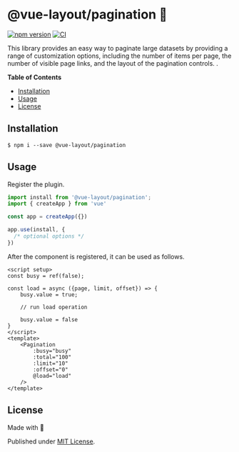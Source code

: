 # @vue-layout/pagination 📖

[![npm version](https://badge.fury.io/js/@vue-layout%2Fpagination.svg)](https://badge.fury.io/js/@vue-layout%2Fpagination)
[![CI](https://github.com/Tada5hi/vue-layout/actions/workflows/main.yml/badge.svg)](https://github.com/Tada5hi/vue-layout/actions/workflows/main.yml)

This library provides an easy way to paginate large datasets by providing a range
of customization options, including the number of items per page,
the number of visible page links,
and the layout of the pagination controls. .

**Table of Contents**

- [Installation](#installation)
- [Usage](#usage)
- [License](#license)

## Installation

```
$ npm i --save @vue-layout/pagination
```

## Usage

Register the plugin.

```typescript
import install from '@vue-layout/pagination';
import { createApp } from 'vue'

const app = createApp({})

app.use(install, {
  /* optional options */
})
```

After the component is registered, it can be used as follows.

```vue
<script setup>
const busy = ref(false);

const load = async ({page, limit, offset}) => {
    busy.value = true;
    
    // run load operation
    
    busy.value = false
}
</script>
<template>
    <Pagination
        :busy="busy"
        :total="100"
        :limit="10"
        :offset="0"
        @load="load"
    />
</template>
```

## License

Made with 💚

Published under [MIT License](./LICENSE).
